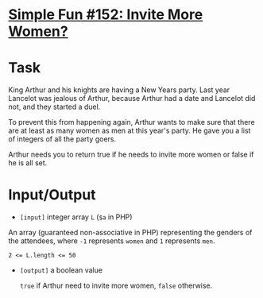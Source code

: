 # [Simple Fun #152: Invite More Women?](https://www.codewars.com/kata/simple-fun-number-152-invite-more-women "https://www.codewars.com/kata/58acfe4ae0201e1708000075")

# Task
 King Arthur and his knights are having a New Years party. Last year Lancelot was jealous of Arthur, because Arthur had a date and Lancelot did not, and they started a duel.

 To prevent this from happening again, Arthur wants to make sure that there are at least as many women as men at this year's party. He gave you a list of integers of all the party goers. 
 
 Arthur needs you to return true if he needs to invite more women or false if he is all set.

# Input/Output


 - `[input]` integer array `L` (`$a` in PHP)

  An array (guaranteed non-associative in PHP) representing the genders of the attendees, where `-1` represents `women` and `1` represents `men`.
  
  `2 <= L.length <= 50`
  

- `[output]` a boolean value

  `true` if Arthur need to invite more women, `false` otherwise.